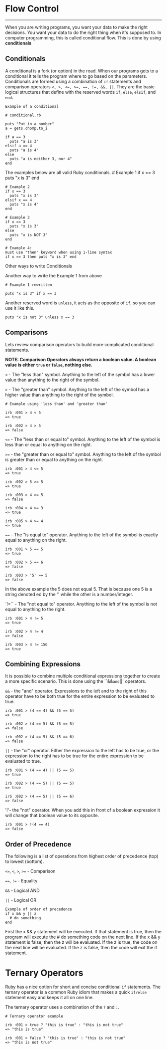 # Flow Control
***

When you are writing programs, you want your data to make the right decisions. You want your data to do the right thing when it's supposed to. In computer programming, this is called conditional flow. This is done by using **conditionals**

## Conditionals

A conditional is a fork (or option) in the road. When our programs gets to a conditional it tells the program where to go based on the parameters. Conditionals are formed using a combination of `if` statements and comparison operators `<, >, <=, >=, ==, !=, &&, ||`. They are the basic logical structures that define with the reserved words `if`, `else`, `elsif`, and `end`.

    Example of a conditional

    # conditional.rb

    puts "Put in a number"
    a = gets.chomp.to_i

    if a == 3
      puts "a is 3"
    elsif a == 4
      puts "a is 4"
    else
      puts "a is neither 3, nor 4"
    end

The examples below are all valid Ruby conditionals.
    # Example 1
    if x == 3
      puts "x is 3"
    end

    # Example 2
    if x == 3
      puts "x is 3"
    elsif x == 4
      puts "x is 4"
    end

    # Example 3
    if x == 3
      puts "x is 3"
    else
      puts "x is NOT 3"
    end

    # Example 4:
    must use "then" keyword when using 1-line syntax
    if x == 3 then puts "x is 3" end

Other ways to write Conditionals

Another way to write the Example 1 from above

    # Example 1 rewritten

    puts "x is 3" if x == 3

Another reserved word is `unless`, it acts as the opposite of `if`, so you can use it like this.

    puts "x is not 3" unless x == 3

## Comparisons

Lets review comparison operators to build more complicated conditional statements.

**NOTE: Comparison Operators always return a boolean value. A boolean value is either `true` or `false`, nothing else.**

`<` - The "less than" symbol. Anything to the left of the symbol has a lower value than anything to the right of the symbol.

`>` - The "greater than" symbol. Anything to the left of the symbol has a higher value than anything to the right of the symbol.

    # Example using 'less than' and 'greater than'

    irb :001 > 4 < 5
    => true

    irb :002 > 4 > 5
    => false

`<=` - The "less than or equal to" symbol. Anything to the left of the symbol is less than or equal to anything on the right.

`>=` - the "greater than or equal to" symbol. Anything to the left of the symbol is greater than or equal to anything on the right.

    irb :001 > 4 <= 5
    => true

    irb :002 > 5 >= 5
    => true

    irb :003 > 4 >= 5
    => false

    irb :004 > 4 >= 3
    => true

    irb :005 > 4 >= 4
    => true

`==` - The "is equal to" operator. Anything to the left of the symbol is exactly equal to anything on the right.

    irb :001 > 5 == 5
    => true

    irb :002 > 5 == 6
    => false

    irb :003 > '5' == 5
    => false

In the above example the 5 does not equal 5. That is because one 5 is a string denoted ed by the '' while the other is a number/integer.

`!=`` - The "not equal to" operator. Anything to the left of the symbol is not equal to anything to the right.

    irb :001 > 4 != 5
    => true

    irb :002 > 4 != 4
    => false

    irb :003 > 4 != 156
    => true

## Combining Expressions

 It is possible to combine multiple conditional expressions together to create a more specific scenario. This is done using the ``&&` and `||` operators.

`&&` - the "and" operator. Expressions to the left and to the right of this operator have to be both true for the entire expression to be evaluated to true.

    irb :001 > (4 == 4) && (5 == 5)
    => true

    irb :002 > (4 == 5) && (5 == 5)
    => false

    irb :002 > (4 == 5) && (5 == 6)
    => false

`||` - the "or" operator. Either the expression to the left has to be true, or the expression to the right has to be true for the entire expression to be evaluated to true.

    irb :001 > (4 == 4) || (5 == 5)
    => true

    irb :002 > (4 == 5) || (5 == 5)
    => true

    irb :002 > (4 == 5) || (5 == 6)
    => false

'!'- the "not" operator. When you add this in front of a boolean expression it will change that boolean value to its opposite.

    irb :001 > !(4 == 4)
    => false



## **Order of Precedence**

The following is a list of operations from highest order of precedence (top) to lowest (bottom).

`<=`, `<`, `>`, `>=` - Comparison

`==`, `!=` - Equality

`&&` - Logical AND

`||` - Logical OR

    Example of order of precedence
    if x && y || z
      # do something
    end

First the x && y statement will be executed.
If that statement is true, then the program will execute the # do something code on the next line.
If the x && y statement is false, then the z will be evaluated.
If the z is true, the code on the next line will be evaluated. If the z is false, then the code will exit the if statement.

# Ternary Operators

Ruby has a nice option for short and concise conditional `if` statements. The ternary operator is a common Ruby idiom that makes a quick `if/else` statement easy and keeps it all on one line.

The ternary operator uses a combination of the `?` and `:`.

    # Ternary operator example

    irb :001 > true ? "this is true" : "this is not true"
    => "this is true"

    irb :001 > false ? "this is true" : "this is not true"
    => "this is not true"
